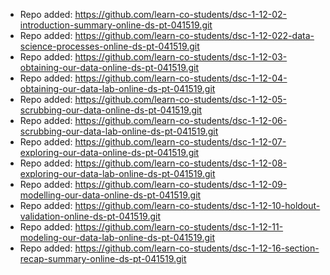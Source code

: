 
- Repo added: https://github.com/learn-co-students/dsc-1-12-02-introduction-summary-online-ds-pt-041519.git
- Repo added: https://github.com/learn-co-students/dsc-1-12-022-data-science-processes-online-ds-pt-041519.git
- Repo added: https://github.com/learn-co-students/dsc-1-12-03-obtaining-our-data-online-ds-pt-041519.git
- Repo added: https://github.com/learn-co-students/dsc-1-12-04-obtaining-our-data-lab-online-ds-pt-041519.git
- Repo added: https://github.com/learn-co-students/dsc-1-12-05-scrubbing-our-data-online-ds-pt-041519.git
- Repo added: https://github.com/learn-co-students/dsc-1-12-06-scrubbing-our-data-lab-online-ds-pt-041519.git
- Repo added: https://github.com/learn-co-students/dsc-1-12-07-exploring-our-data-online-ds-pt-041519.git
- Repo added: https://github.com/learn-co-students/dsc-1-12-08-exploring-our-data-lab-online-ds-pt-041519.git
- Repo added: https://github.com/learn-co-students/dsc-1-12-09-modelling-our-data-online-ds-pt-041519.git
- Repo added: https://github.com/learn-co-students/dsc-1-12-10-holdout-validation-online-ds-pt-041519.git
- Repo added: https://github.com/learn-co-students/dsc-1-12-11-modeling-our-data-lab-online-ds-pt-041519.git
- Repo added: https://github.com/learn-co-students/dsc-1-12-16-section-recap-summary-online-ds-pt-041519.git